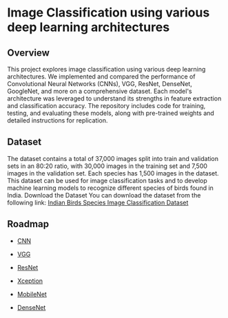 
# Image Classification using various deep learning architectures

## Overview

This project explores image classification using various deep learning architectures. We implemented and compared the performance of Convolutional Neural Networks (CNNs), VGG, ResNet, DenseNet, GoogleNet, and more on a comprehensive dataset. Each model's architecture was leveraged to understand its strengths in feature extraction and classification accuracy. The repository includes code for training, testing, and evaluating these models, along with pre-trained weights and detailed instructions for replication.
## Dataset

The dataset contains a total of 37,000 images split into train and validation sets in an 80:20 ratio, with 30,000 images in the training set and 7,500 images in the validation set. Each species has 1,500 images in the dataset. This dataset can be used for image classification tasks and to develop machine learning models to recognize different species of birds found in India. Download the Dataset You can download the dataset from the following link: [Indian Birds Species Image Classification Dataset](https://www.kaggle.com/datasets/ichhadhari/indian-birds)




## Roadmap

- [CNN](https://github.com/vishnun0027/CNN-image-classification)

- [VGG](https://github.com/vishnun0027/CNN-image-classification)

- [ResNet](https://github.com/vishnun0027/ResNet-image-classification)

- [Xception](https://github.com/vishnun0027/Xception-image-classification)

- [MobileNet](https://github.com/vishnun0027/Xception-image-classification)

- [DenseNet](https://github.com/vishnun0027/Densenet-image-classification)

